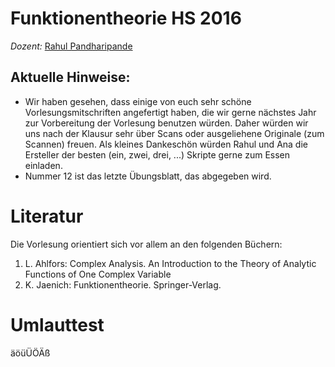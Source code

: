 # Funktionentheorie HS 2016

*Dozent:* [Rahul Pandharipande](https://people.math.ethz.ch/~rahul/)
</ul>


## Aktuelle Hinweise:

* Wir haben gesehen, dass einige von euch sehr sch&ouml;ne Vorlesungsmitschriften angefertigt haben, die wir gerne n&auml;chstes Jahr zur Vorbereitung der Vorlesung benutzen w&uuml;rden.
		Daher w&uuml;rden wir uns nach der Klausur sehr &uuml;ber Scans oder ausgeliehene Originale (zum Scannen) freuen. Als kleines Dankesch&ouml;n w&uuml;rden Rahul und Ana die Ersteller der besten (ein, zwei, drei, ...) Skripte gerne zum Essen einladen.
* Nummer 12 ist das letzte &Uuml;bungsblatt, das abgegeben wird. 

# Literatur

Die Vorlesung orientiert sich vor allem an den folgenden B&uuml;chern:

1. L. Ahlfors: Complex Analysis. An Introduction to the Theory of Analytic Functions of One Complex Variable
2.  K. Jaenich: Funktionentheorie. Springer-Verlag. 

# Umlauttest

äöüÜÖÄß
